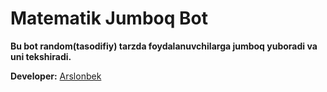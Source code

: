 # Matematik Jumboq Bot

__Bu bot random(tasodifiy) tarzda foydalanuvchilarga jumboq yuboradi va uni  tekshiradi.__

**Developer:** [Arslonbek]('https://t.me/LiderBoy')
